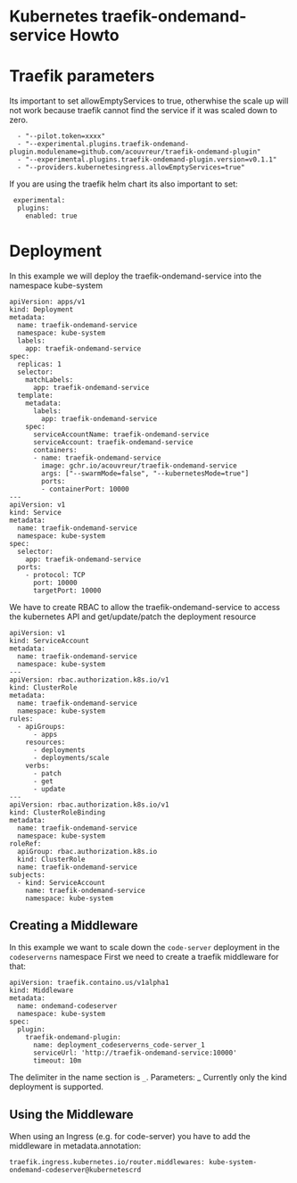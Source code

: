 # Kubernetes traefik-ondemand-service Howto

# Traefik parameters

Its important to set allowEmptyServices to true, otherwhise the scale up will
not work because traefik cannot find the service if it was scaled down to zero.

      - "--pilot.token=xxxx"
      - "--experimental.plugins.traefik-ondemand-plugin.modulename=github.com/acouvreur/traefik-ondemand-plugin"
      - "--experimental.plugins.traefik-ondemand-plugin.version=v0.1.1"
      - "--providers.kubernetesingress.allowEmptyServices=true"

 If you are using the traefik helm chart its also important to set:

     experimental:
      plugins:
        enabled: true

# Deployment

In this example we will deploy the traefik-ondemand-service into the namespace kube-system

    apiVersion: apps/v1
    kind: Deployment
    metadata:
      name: traefik-ondemand-service
      namespace: kube-system
      labels:
        app: traefik-ondemand-service
    spec:
      replicas: 1
      selector:
        matchLabels:
          app: traefik-ondemand-service
      template:
        metadata:
          labels:
            app: traefik-ondemand-service
        spec:
          serviceAccountName: traefik-ondemand-service
          serviceAccount: traefik-ondemand-service
          containers:
          - name: traefik-ondemand-service
            image: gchr.io/acouvreur/traefik-ondemand-service
            args: ["--swarmMode=false", "--kubernetesMode=true"]
            ports:
            - containerPort: 10000
    ---
    apiVersion: v1
    kind: Service
    metadata:
      name: traefik-ondemand-service
      namespace: kube-system
    spec:
      selector:
        app: traefik-ondemand-service
      ports:
        - protocol: TCP
          port: 10000
          targetPort: 10000

We have to create RBAC to allow the traefik-ondemand-service to access the kubernetes API and get/update/patch the deployment resource

    apiVersion: v1
    kind: ServiceAccount
    metadata:
      name: traefik-ondemand-service
      namespace: kube-system
    ---
    apiVersion: rbac.authorization.k8s.io/v1
    kind: ClusterRole
    metadata:
      name: traefik-ondemand-service
      namespace: kube-system
    rules:
      - apiGroups:
          - apps
        resources:
          - deployments
          - deployments/scale
        verbs:
          - patch
          - get
          - update
    ---
    apiVersion: rbac.authorization.k8s.io/v1
    kind: ClusterRoleBinding
    metadata:
      name: traefik-ondemand-service
      namespace: kube-system
    roleRef:
      apiGroup: rbac.authorization.k8s.io
      kind: ClusterRole
      name: traefik-ondemand-service
    subjects:
      - kind: ServiceAccount
        name: traefik-ondemand-service
        namespace: kube-system

## Creating a Middleware

In this example we want to scale down the `code-server` deployment in the `codeserverns` namespace
First we need to create a traefik middleware for that:

    apiVersion: traefik.containo.us/v1alpha1
    kind: Middleware
    metadata:
      name: ondemand-codeserver
      namespace: kube-system
    spec:
      plugin:
        traefik-ondemand-plugin:
          name: deployment_codeserverns_code-server_1
          serviceUrl: 'http://traefik-ondemand-service:10000'
          timeout: 10m

The delimiter in the name section is `_`. Parameters:   <KIND>_<NAMESPACE>_<NAME>_<REPLICACOUNT>
Currently only the kind deployment is supported.

## Using the Middleware

When using an Ingress (e.g. for code-server) you have to add the middleware in metadata.annotation:

    traefik.ingress.kubernetes.io/router.middlewares: kube-system-ondemand-codeserver@kubernetescrd
